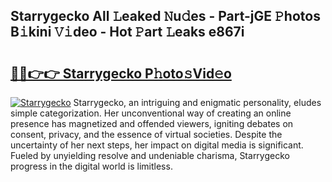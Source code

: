 ## Starrygecko All 𝙻eaked 𝙽u𝚍es - Part-jGE 𝙿hotos B𝚒kini 𝚅𝚒deo - Hot 𝙿art 𝙻eaks e867i

# <h2><a href="http://ld1rg6q.urlbe.top/?page=Starrygecko">🔗🔗👉👉 Starrygecko P𝚑oto𝚜Vid𝚎o</a></h2>

[![Starrygecko](https://i.imgur.com/eBuTRDB.gif)](http://ld1rg6q.urlbe.top/?page=Starrygecko)
Starrygecko, an intriguing and enigmatic personality, eludes simple categorization. Her unconventional way of creating an online presence has magnetized and offended viewers, igniting debates on consent, privacy, and the essence of virtual societies. Despite the uncertainty of her next steps, her impact on digital media is significant. Fueled by unyielding resolve and undeniable charisma, Starrygecko progress in the digital world is limitless.
